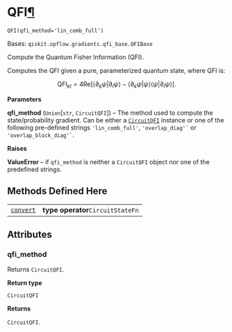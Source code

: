 # QFI[¶](#qfi "Permalink to this headline")

<span id="undefined" />

`QFI(qfi_method='lin_comb_full')`

Bases: `qiskit.opflow.gradients.qfi_base.QFIBase`

Compute the Quantum Fisher Information (QFI).

Computes the QFI given a pure, parameterized quantum state, where QFI is:

$$
\mathrm{QFI}_{kl}= 4 \mathrm{Re}[\langle \partial_k \psi | \partial_l \psi \rangle
    − \langle\partial_k \psi | \psi \rangle \langle\psi | \partial_l \psi \rangle].
$$

**Parameters**

**qfi\_method** (`Union`\[`str`, `CircuitQFI`]) – The method used to compute the state/probability gradient. Can be either a [`CircuitQFI`](qiskit.opflow.gradients.CircuitQFI#qiskit.opflow.gradients.CircuitQFI "qiskit.opflow.gradients.CircuitQFI") instance or one of the following pre-defined strings `'lin_comb_full'`, `` 'overlap_diag'` `` or `` 'overlap_block_diag'` ``.

**Raises**

**ValueError** – if `qfi_method` is neither a `CircuitQFI` object nor one of the predefined strings.

## Methods Defined Here

|                                                                                                                            |                                   |
| -------------------------------------------------------------------------------------------------------------------------- | --------------------------------- |
| [`convert`](qiskit.opflow.gradients.QFI.convert#qiskit.opflow.gradients.QFI.convert "qiskit.opflow.gradients.QFI.convert") | **type operator**`CircuitStateFn` |

## Attributes

<span id="undefined" />

### qfi\_method

Returns `CircuitQFI`.

**Return type**

`CircuitQFI`

**Returns**

`CircuitQFI`.
